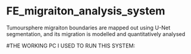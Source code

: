 # FE_migraiton_analysis_system
Tumoursphere migraiton boundaries are mapped out using U-Net segmentation, and its migration is modelled and quantitatively analysed

#THE WORKING PC I USED TO RUN THIS SYSTEM:


